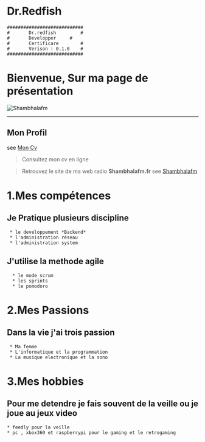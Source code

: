 # Dr.Redfish

	############################
	#       Dr.redfish         #
	#       Developper	   #
	#       Certificare        #
	#       Verison : 0.1.0    #
	############################



# Bienvenue, Sur ma page de présentation 
![Shambhalafm](http://shambhalafm.fr/tmp/images/default.png)

----
## Mon Profil 
see [Mon Cv](https://vjulien.github.io)

> Consultez mon cv en ligne 

> Retrouvez le site de ma web radio **Shambhalafm.fr**
  see [Shambhalafm](https://www.shambhalafm.fr/)


# 1.Mes compétences 

>
## Je Pratique plusieurs discipline

	 * le developpement *Backend*
	 * l'administration réseau
	 * l'administration system

>
## J'utilise la methode agile  

	  * le mode scrum
	  * les sprints
	  * le pomodoro

# 2.Mes Passions
>
## Dans la vie j'ai trois passion

	 * Ma femme	 
	 * L'informatique et la programmation
	 * La musique electronique et la sono


# 3.Mes hobbies

>
## Pour me detendre je fais souvent de la veille ou je joue au jeux video

	* feedly pour la veille
	* pc , xbox360 et raspberrypi pour le gaming et le retrogaming


